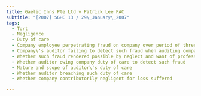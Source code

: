 ```yaml
---
title: Gaelic Inns Pte Ltd v Patrick Lee PAC 
subtitle: "[2007] SGHC 13 / 29\_January\_2007"
tags:
  - Tort
  - Negligence
  - Duty of care
  - Company employee perpetrating fraud on company over period of three financial years thereby causing company to suffer loss
  - Company\'s auditor failing to detect such fraud when auditing company\'s accounts
  - Whether such fraud rendered possible by neglect and want of professional skill of auditor of company
  - Whether auditor owing company duty of care to detect such fraud
  - Nature and scope of auditor\'s duty of care
  - Whether auditor breaching such duty of care
  - Whether company contributorily negligent for loss suffered

---
```


